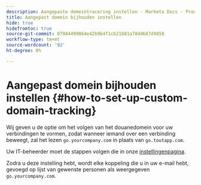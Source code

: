```yaml
---
description: Aangepaste domeintracering instellen - Marketo Docs - Productdocumentatie
title: Aangepast domein bijhouden instellen
hide: true
hidefromtoc: true
source-git-commit: 07984499064e42b9b4f1cb21881a78dd687d9858
workflow-type: tm+mt
source-wordcount: '92'
ht-degree: 0%

---
```


# Aangepast domein bijhouden instellen {#how-to-set-up-custom-domain-tracking}

Wij geven u de optie om het volgen van het douanedomein voor uw verbindingen te vormen, zodat wanneer iemand over een verbinding beweegt, zal het lezen `go.yourcompany.com` in plaats van `go.toutapp.com`.

Uw IT-beheerder moet de stappen volgen die in onze [instellingenpagina](https://toutapp.com/next#settings/admin/tracking).

Zodra u deze instelling hebt, wordt elke koppeling die u in uw e-mail hebt, gevoegd op lijst van gewenste personen als weergegeven `go.yourcompany.com`.

